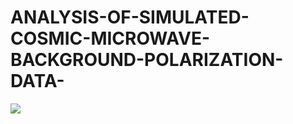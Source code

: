 # ANALYSIS-OF-SIMULATED-COSMIC-MICROWAVE-BACKGROUND-POLARIZATION-DATA-


![](https://i.imgur.com/DxRPH8U.jpg)

